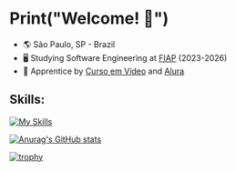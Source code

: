 # Print("Welcome! :wave:")

* :earth_americas: São Paulo, SP - Brazil
* :desktop_computer: Studying Software Engineering at [FIAP](https://www.fiap.com.br/) (2023-2026)
* :seedling: Apprentice by [Curso em Vídeo](https://www.cursoemvideo.com/) and [Alura](https://www.alura.com.br/)

## Skills:

[![My Skills](https://skillicons.dev/icons?i=html,css,js,react,py,arduino,vite)](https://skillicons.dev)

[![Anurag's GitHub stats](https://github-readme-stats.vercel.app/api?username=PB369&hide=stars&show_icons=true&theme=vision-friendly-dark&icon_color=FFB000&border_color=FFB000&custom_title=My+Profile+Status)](https://github.com/anuraghazra/github-readme-stats)

[![trophy](https://github-profile-trophy.vercel.app/?username=PB369&theme=onedark&margin-w=15&margin-h=10&column=4)](https://github.com/ryo-ma/github-profile-trophy)
